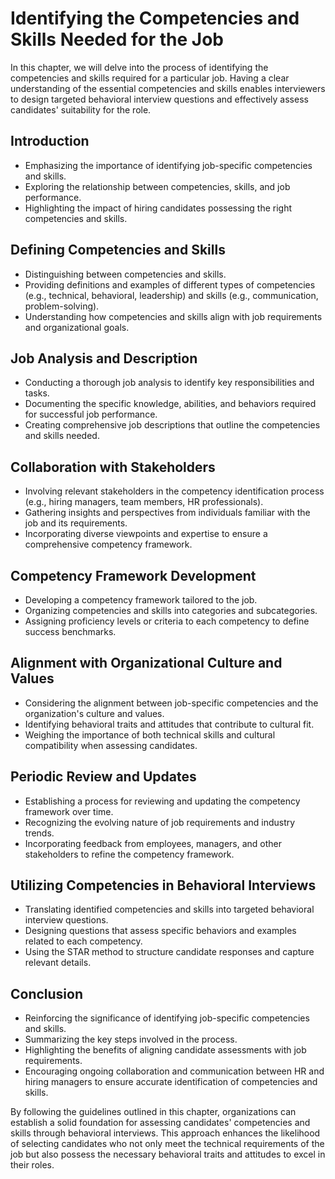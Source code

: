 Identifying the Competencies and Skills Needed for the Job
===================================================================

In this chapter, we will delve into the process of identifying the competencies and skills required for a particular job. Having a clear understanding of the essential competencies and skills enables interviewers to design targeted behavioral interview questions and effectively assess candidates' suitability for the role.

Introduction
------------

* Emphasizing the importance of identifying job-specific competencies and skills.
* Exploring the relationship between competencies, skills, and job performance.
* Highlighting the impact of hiring candidates possessing the right competencies and skills.

Defining Competencies and Skills
--------------------------------

* Distinguishing between competencies and skills.
* Providing definitions and examples of different types of competencies (e.g., technical, behavioral, leadership) and skills (e.g., communication, problem-solving).
* Understanding how competencies and skills align with job requirements and organizational goals.

Job Analysis and Description
----------------------------

* Conducting a thorough job analysis to identify key responsibilities and tasks.
* Documenting the specific knowledge, abilities, and behaviors required for successful job performance.
* Creating comprehensive job descriptions that outline the competencies and skills needed.

Collaboration with Stakeholders
-------------------------------

* Involving relevant stakeholders in the competency identification process (e.g., hiring managers, team members, HR professionals).
* Gathering insights and perspectives from individuals familiar with the job and its requirements.
* Incorporating diverse viewpoints and expertise to ensure a comprehensive competency framework.

Competency Framework Development
--------------------------------

* Developing a competency framework tailored to the job.
* Organizing competencies and skills into categories and subcategories.
* Assigning proficiency levels or criteria to each competency to define success benchmarks.

Alignment with Organizational Culture and Values
------------------------------------------------

* Considering the alignment between job-specific competencies and the organization's culture and values.
* Identifying behavioral traits and attitudes that contribute to cultural fit.
* Weighing the importance of both technical skills and cultural compatibility when assessing candidates.

Periodic Review and Updates
---------------------------

* Establishing a process for reviewing and updating the competency framework over time.
* Recognizing the evolving nature of job requirements and industry trends.
* Incorporating feedback from employees, managers, and other stakeholders to refine the competency framework.

Utilizing Competencies in Behavioral Interviews
-----------------------------------------------

* Translating identified competencies and skills into targeted behavioral interview questions.
* Designing questions that assess specific behaviors and examples related to each competency.
* Using the STAR method to structure candidate responses and capture relevant details.

Conclusion
----------

* Reinforcing the significance of identifying job-specific competencies and skills.
* Summarizing the key steps involved in the process.
* Highlighting the benefits of aligning candidate assessments with job requirements.
* Encouraging ongoing collaboration and communication between HR and hiring managers to ensure accurate identification of competencies and skills.

By following the guidelines outlined in this chapter, organizations can establish a solid foundation for assessing candidates' competencies and skills through behavioral interviews. This approach enhances the likelihood of selecting candidates who not only meet the technical requirements of the job but also possess the necessary behavioral traits and attitudes to excel in their roles.
